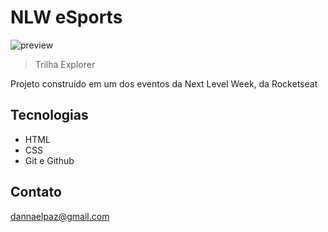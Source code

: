 # NLW eSports

![preview](./github/preview.png)

> Trilha Explorer

Projeto construído em um dos eventos da Next Level Week, da Rocketseat

## Tecnologias

- HTML
- CSS
- Git e Github

## Contato

dannaelpaz@gmail.com